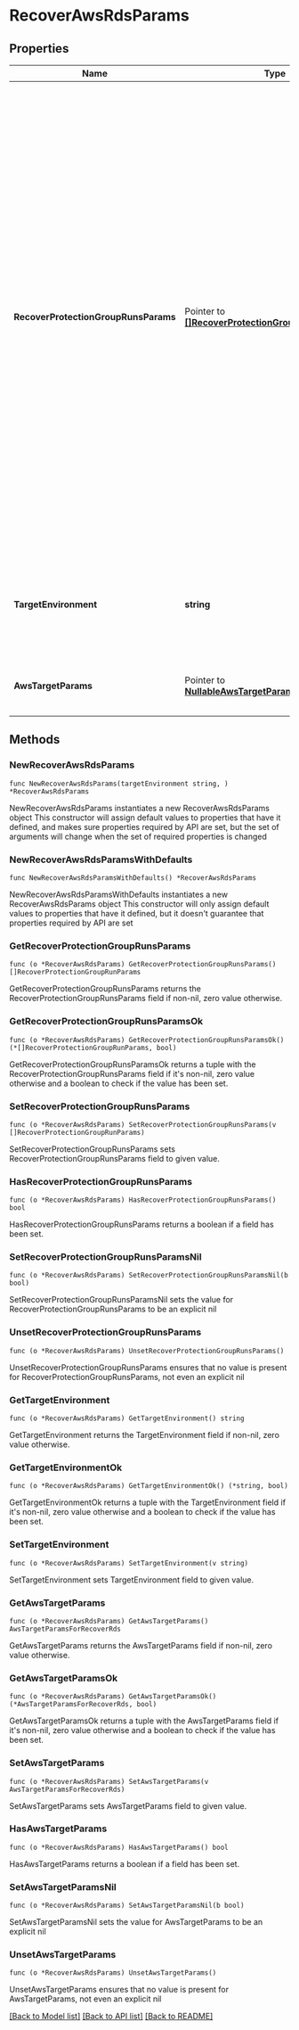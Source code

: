 # RecoverAwsRdsParams

## Properties

Name | Type | Description | Notes
------------ | ------------- | ------------- | -------------
**RecoverProtectionGroupRunsParams** | Pointer to [**[]RecoverProtectionGroupRunParams**](RecoverProtectionGroupRunParams.md) | Specifies the Protection Group Runs params to recover. All the RDS instances that are successfully backed up by specified Runs will be recovered. This can be specified along with individual snapshots of RDS instances. User has to make sure that specified Object snapshots and Protection Group Runs should not have any intersection. For example, user cannot specify multiple Runs which has same Object or an Object snapshot and a Run which has same Object&#39;s snapshot. | [optional] 
**TargetEnvironment** | **string** | Specifies the environment of the recovery target. The corresponding params below must be filled out. | 
**AwsTargetParams** | Pointer to [**NullableAwsTargetParamsForRecoverRds**](AwsTargetParamsForRecoverRds.md) | Specifies the params for recovering to an AWS target. | [optional] 

## Methods

### NewRecoverAwsRdsParams

`func NewRecoverAwsRdsParams(targetEnvironment string, ) *RecoverAwsRdsParams`

NewRecoverAwsRdsParams instantiates a new RecoverAwsRdsParams object
This constructor will assign default values to properties that have it defined,
and makes sure properties required by API are set, but the set of arguments
will change when the set of required properties is changed

### NewRecoverAwsRdsParamsWithDefaults

`func NewRecoverAwsRdsParamsWithDefaults() *RecoverAwsRdsParams`

NewRecoverAwsRdsParamsWithDefaults instantiates a new RecoverAwsRdsParams object
This constructor will only assign default values to properties that have it defined,
but it doesn't guarantee that properties required by API are set

### GetRecoverProtectionGroupRunsParams

`func (o *RecoverAwsRdsParams) GetRecoverProtectionGroupRunsParams() []RecoverProtectionGroupRunParams`

GetRecoverProtectionGroupRunsParams returns the RecoverProtectionGroupRunsParams field if non-nil, zero value otherwise.

### GetRecoverProtectionGroupRunsParamsOk

`func (o *RecoverAwsRdsParams) GetRecoverProtectionGroupRunsParamsOk() (*[]RecoverProtectionGroupRunParams, bool)`

GetRecoverProtectionGroupRunsParamsOk returns a tuple with the RecoverProtectionGroupRunsParams field if it's non-nil, zero value otherwise
and a boolean to check if the value has been set.

### SetRecoverProtectionGroupRunsParams

`func (o *RecoverAwsRdsParams) SetRecoverProtectionGroupRunsParams(v []RecoverProtectionGroupRunParams)`

SetRecoverProtectionGroupRunsParams sets RecoverProtectionGroupRunsParams field to given value.

### HasRecoverProtectionGroupRunsParams

`func (o *RecoverAwsRdsParams) HasRecoverProtectionGroupRunsParams() bool`

HasRecoverProtectionGroupRunsParams returns a boolean if a field has been set.

### SetRecoverProtectionGroupRunsParamsNil

`func (o *RecoverAwsRdsParams) SetRecoverProtectionGroupRunsParamsNil(b bool)`

 SetRecoverProtectionGroupRunsParamsNil sets the value for RecoverProtectionGroupRunsParams to be an explicit nil

### UnsetRecoverProtectionGroupRunsParams
`func (o *RecoverAwsRdsParams) UnsetRecoverProtectionGroupRunsParams()`

UnsetRecoverProtectionGroupRunsParams ensures that no value is present for RecoverProtectionGroupRunsParams, not even an explicit nil
### GetTargetEnvironment

`func (o *RecoverAwsRdsParams) GetTargetEnvironment() string`

GetTargetEnvironment returns the TargetEnvironment field if non-nil, zero value otherwise.

### GetTargetEnvironmentOk

`func (o *RecoverAwsRdsParams) GetTargetEnvironmentOk() (*string, bool)`

GetTargetEnvironmentOk returns a tuple with the TargetEnvironment field if it's non-nil, zero value otherwise
and a boolean to check if the value has been set.

### SetTargetEnvironment

`func (o *RecoverAwsRdsParams) SetTargetEnvironment(v string)`

SetTargetEnvironment sets TargetEnvironment field to given value.


### GetAwsTargetParams

`func (o *RecoverAwsRdsParams) GetAwsTargetParams() AwsTargetParamsForRecoverRds`

GetAwsTargetParams returns the AwsTargetParams field if non-nil, zero value otherwise.

### GetAwsTargetParamsOk

`func (o *RecoverAwsRdsParams) GetAwsTargetParamsOk() (*AwsTargetParamsForRecoverRds, bool)`

GetAwsTargetParamsOk returns a tuple with the AwsTargetParams field if it's non-nil, zero value otherwise
and a boolean to check if the value has been set.

### SetAwsTargetParams

`func (o *RecoverAwsRdsParams) SetAwsTargetParams(v AwsTargetParamsForRecoverRds)`

SetAwsTargetParams sets AwsTargetParams field to given value.

### HasAwsTargetParams

`func (o *RecoverAwsRdsParams) HasAwsTargetParams() bool`

HasAwsTargetParams returns a boolean if a field has been set.

### SetAwsTargetParamsNil

`func (o *RecoverAwsRdsParams) SetAwsTargetParamsNil(b bool)`

 SetAwsTargetParamsNil sets the value for AwsTargetParams to be an explicit nil

### UnsetAwsTargetParams
`func (o *RecoverAwsRdsParams) UnsetAwsTargetParams()`

UnsetAwsTargetParams ensures that no value is present for AwsTargetParams, not even an explicit nil

[[Back to Model list]](../README.md#documentation-for-models) [[Back to API list]](../README.md#documentation-for-api-endpoints) [[Back to README]](../README.md)


